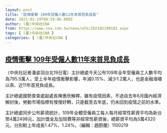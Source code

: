 ```yaml
---
layout: post
title: "疫情衝擊 109年受僱人數11年來首見負成長"
date: 2021-02-19T08:59:06.000Z
author: (臺)中央社CNA
from: https://www.cna.com.tw/news/afe/202102190182.aspx
tags: [ (臺)中央社CNA ]
categories: [ (臺)中央社CNA ]
---
```

<!--1613725146000-->
[疫情衝擊 109年受僱人數11年來首見負成長](https://www.cna.com.tw/news/afe/202102190182.aspx)
------

<div>
<div></div><div class="paragraph"><p>（中央社記者潘姿羽台北19日電）主計總處今天公布109年全年受僱員工人數平均為795.5萬人，受上半年疫情衝擊影響，年減0.15%、減少1.2萬人，也是金融海嘯以來、近11年首見負成長。</p><p>主計總處國勢普查處副處長陳惠欣解釋，雖有疫情因素，不過自去年6月國內經濟解封後，勞動市場指標有慢慢好轉，只是截至去年底，仍未回到疫情之前的水準。</p><p>主計總處同步公布薪資統計，109年全體受僱員工每人每月經常性薪資平均為新台幣4萬2498元，加計獎金及加班費等非經常性薪資後，總薪資平均為5萬4320元，分別較上年成長1.47%、1.24%。（編輯：趙蔚蘭）1100219</p></div>
</div>
